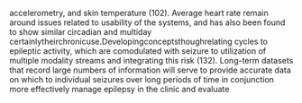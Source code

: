 accelerometry, and skin temperature (102). Average heart rate remain around issues related to usability of the systems, and
has also been found to show similar circadian and multiday certainlytheirchronicuse.Developingconceptsthoughrelating
cycles to epileptic activity, which are comodulated with seizure to utilization of multiple modality streams and integrating this
risk (132). Long-term datasets that record large numbers of information will serve to provide accurate data on which to
individual seizures over long periods of time in conjunction more effectively manage epilepsy in the clinic and evaluate